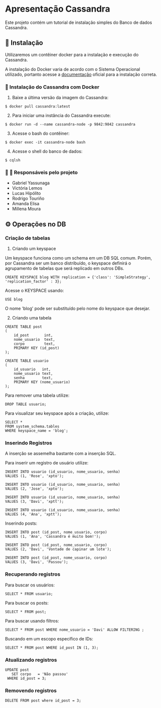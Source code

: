 # Apresentação Cassandra

Este projeto contém um tutorial de instalação simples do Banco de dados Cassandra.

## 🔌 Instalação

Utilizaremos um contêiner docker para a instalação e execução do Cassandra.

A instalação do Docker varia de acordo com o Sistema Operacional utilizado, portanto acesse
a [documentação](https://docs.docker.com/engine/install/ubuntu/) oficial para a instalação correta.

### 🐋 Instalação do Cassandra com Docker

1. Baixe a última versão da imagem do Cassandra:

```shell
$ docker pull cassandra:latest
```

2. Para iniciar uma instância do Cassandra execute:

```shell
$ docker run -d --name cassandra-node -p 9842:9842 cassandra
```

3. Acesse o bash do contêiner:

```shell
$ docker exec -it cassandra-node bash
```

4. Acesse o shell do banco de dados:

```shell
$ cqlsh
```

### :girl: :boy: Responsáveis pelo projeto

- Gabriel Yassunaga
- Victória Lemos
- Lucas Hipólito
- Rodrigo Touriño
- Amanda Elisa
- Millena Moura

## :gear: Operações no DB

### Criação de tabelas

1. Criando um keyspace

Um keyspace funciona como um schema em um DB SQL comum. Porém, por Cassandra ser um banco distribuído, o keyspace
definirá o agrupamento de tabelas que será replicado em outros DBs.

```cassandraql
CREATE KEYSPACE blog WITH replication = {'class': 'SimpleStrategy', 'replication_factor' : 3};
```

Acesse o KEYSPACE usando:

```cassandraql
USE blog
```

O nome 'blog' pode ser substituído pelo nome do keyspace que desejar.

2. Criando uma tabela

```cassandraql
CREATE TABLE post
(
    id_post       int,
    nome_usuario  text,
    corpo         text,
    PRIMARY KEY (id_post)
);
```

```cassandraql
CREATE TABLE usuario
(
    id_usuario   int,
    nome_usuario text,
    senha        text,
    PRIMARY KEY (nome_usuario)
);
```

Para remover uma tabela utilize:
```cassandraql
DROP TABLE usuario;
```

Para visualizar seu keyspace após a criação, utilize:

```cassandraql
SELECT *
FROM system_schema.tables
WHERE keyspace_name = 'blog';
```

### Inserindo Registros

A inserção se assemelha bastante com a inserção SQL.

Para inserir um registro de usuário utilize:

```cassandraql
INSERT INTO usuario (id_usuario, nome_usuario, senha)
VALUES (1, 'Rose', 'xpto');
```

```cassandraql
INSERT INTO usuario (id_usuario, nome_usuario, senha)
VALUES (2, 'Jose', 'xpto');
```

```cassandraql
INSERT INTO usuario (id_usuario, nome_usuario, senha)
VALUES (3, 'Davi', 'xptt');
```

```cassandraql
INSERT INTO usuario (id_usuario, nome_usuario, senha)
VALUES (4, 'Ana', 'xptt');
```

Inserindo posts:
```cassandraql
INSERT INTO post (id_post, nome_usuario, corpo)
VALUES (1, 'Ana', 'Cassandra é muito bom!');
```

```cassandraql
INSERT INTO post (id_post, nome_usuario, corpo)
VALUES (2, 'Davi', 'Vontade de capinar um lote');
```

```cassandraql
INSERT INTO post (id_post, nome_usuario, corpo)
VALUES (3, 'Davi', 'Passou');
```

### Recuperando registros
Para buscar os usuários:

```cassandraql
SELECT * FROM usuario;
```

Para buscar os posts:
```cassandraql
SELECT * FROM post;
```

Para buscar usando filtros:
```cassandraql
SELECT * FROM post WHERE nome_usuario = 'Davi' ALLOW FILTERING ;
```

Buscando em um escopo específico de IDs:
```cassandraql
SELECT * FROM post WHERE id_post IN (1, 3);
```

### Atualizando registros

```cassandraql
UPDATE post
   SET corpo   = 'Não passou'
 WHERE id_post = 3;
```

### Removendo registros
```cassandraql
DELETE FROM post where id_post = 3;
```
